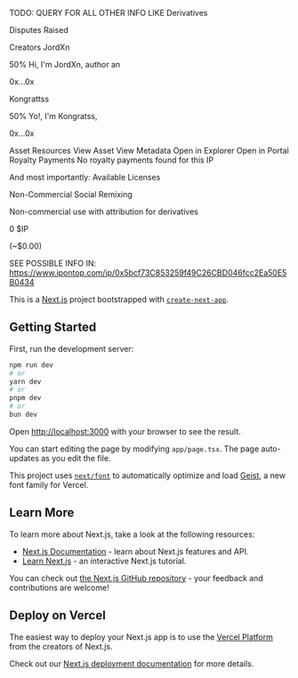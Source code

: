 TODO:
QUERY FOR ALL OTHER INFO LIKE
Derivatives

Disputes
Raised

Creators
JordXn

50%
Hi, I'm JordXn, author an

0x...0x


Kongrattss

50%
Yo!, I'm Kongratss, 

0x...0x


Asset Resources
View Asset
View Metadata
Open in Explorer
Open in Portal
Royalty Payments
No royalty payments found for this IP

And most importantly:
Available Licenses


Non-Commercial Social Remixing

Non-commercial use with attribution for derivatives

0 $IP

(~$0.00)




SEE POSSIBLE INFO IN:
https://www.ipontop.com/ip/0x5bcf73C853259f49C26CBD046fcc2Ea50E5B0434



This is a [Next.js](https://nextjs.org) project bootstrapped with [`create-next-app`](https://nextjs.org/docs/app/api-reference/cli/create-next-app).

## Getting Started

First, run the development server:

```bash
npm run dev
# or
yarn dev
# or
pnpm dev
# or
bun dev
```

Open [http://localhost:3000](http://localhost:3000) with your browser to see the result.

You can start editing the page by modifying `app/page.tsx`. The page auto-updates as you edit the file.

This project uses [`next/font`](https://nextjs.org/docs/app/building-your-application/optimizing/fonts) to automatically optimize and load [Geist](https://vercel.com/font), a new font family for Vercel.

## Learn More

To learn more about Next.js, take a look at the following resources:

- [Next.js Documentation](https://nextjs.org/docs) - learn about Next.js features and API.
- [Learn Next.js](https://nextjs.org/learn) - an interactive Next.js tutorial.

You can check out [the Next.js GitHub repository](https://github.com/vercel/next.js) - your feedback and contributions are welcome!

## Deploy on Vercel

The easiest way to deploy your Next.js app is to use the [Vercel Platform](https://vercel.com/new?utm_medium=default-template&filter=next.js&utm_source=create-next-app&utm_campaign=create-next-app-readme) from the creators of Next.js.

Check out our [Next.js deployment documentation](https://nextjs.org/docs/app/building-your-application/deploying) for more details.
